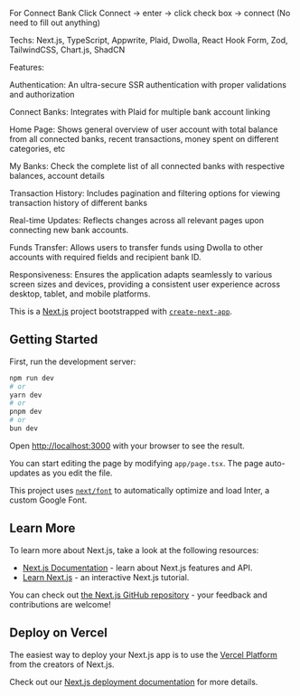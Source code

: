 For Connect Bank Click Connect -> enter -> click check box -> connect (No need to fill out anything)

Techs: 
Next.js, TypeScript, Appwrite, Plaid, Dwolla, React Hook Form, Zod, TailwindCSS, Chart.js, ShadCN

Features:

Authentication: An ultra-secure SSR authentication with proper validations and authorization

Connect Banks: Integrates with Plaid for multiple bank account linking

Home Page: Shows general overview of user account with total balance from all connected banks, recent transactions, money spent on different categories, etc

My Banks: Check the complete list of all connected banks with respective balances, account details

Transaction History: Includes pagination and filtering options for viewing transaction history of different banks

Real-time Updates: Reflects changes across all relevant pages upon connecting new bank accounts.

Funds Transfer: Allows users to transfer funds using Dwolla to other accounts with required fields and recipient bank ID.

Responsiveness: Ensures the application adapts seamlessly to various screen sizes and devices, providing a consistent user experience across desktop, tablet, and mobile platforms.


This is a [Next.js](https://nextjs.org/) project bootstrapped with [`create-next-app`](https://github.com/vercel/next.js/tree/canary/packages/create-next-app).

## Getting Started

First, run the development server:

```bash
npm run dev
# or
yarn dev
# or
pnpm dev
# or
bun dev
```

Open [http://localhost:3000](http://localhost:3000) with your browser to see the result.

You can start editing the page by modifying `app/page.tsx`. The page auto-updates as you edit the file.

This project uses [`next/font`](https://nextjs.org/docs/basic-features/font-optimization) to automatically optimize and load Inter, a custom Google Font.

## Learn More

To learn more about Next.js, take a look at the following resources:

- [Next.js Documentation](https://nextjs.org/docs) - learn about Next.js features and API.
- [Learn Next.js](https://nextjs.org/learn) - an interactive Next.js tutorial.

You can check out [the Next.js GitHub repository](https://github.com/vercel/next.js/) - your feedback and contributions are welcome!

## Deploy on Vercel

The easiest way to deploy your Next.js app is to use the [Vercel Platform](https://vercel.com/new?utm_medium=default-template&filter=next.js&utm_source=create-next-app&utm_campaign=create-next-app-readme) from the creators of Next.js.

Check out our [Next.js deployment documentation](https://nextjs.org/docs/deployment) for more details.
